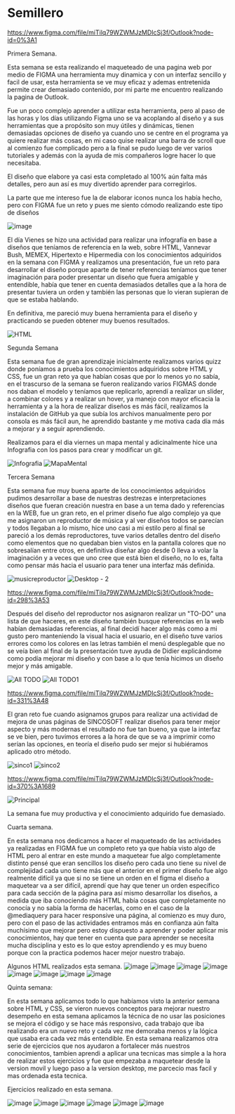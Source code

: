 # Semillero
https://www.figma.com/file/miTilq79WZWMJzMDIcSj3f/Outlook?node-id=0%3A1

Primera Semana.

Esta semana se esta realizando el maqueteado de una pagina web por medio de FIGMA una herramienta muy dinamica y con un interfaz sencillo y facil de usar, esta herramienta se ve muy eficaz y ademas entretenida permite crear demasiado contenido, por mi parte me encuentro realizando la pagina de Outlook.

Fue un poco complejo aprender a utilizar esta herramienta, pero al paso de las horas y los días utilizando Figma uno se va acoplando al diseño y a sus herramientas que a propósito son muy útiles y dinámicas, tienen demasiadas opciones de diseño ya cuando uno se centre en el programa ya quiere realizar más cosas, en mi caso quise realizar una barra de scroll que al comienzo fue complicado pero a la final se pudo luego de ver varios tutoriales y además con la ayuda de mis compañeros logre hacer lo que necesitaba. 

El diseño que elabore ya casi esta completado al 100% aún falta más detalles, pero aun así es muy divertido aprender para corregirlos.  

La parte que me intereso fue la de elaborar iconos nunca los había hecho, pero con FIGMA fue un reto y pues me siento cómodo realizando este tipo de diseños 


![image](https://user-images.githubusercontent.com/87336609/125868733-60f06089-fb93-486c-b8df-3f32d5f9bce7.png)

El día Vienes se hizo una actividad para realizar una infografía en base a diseños que teníamos de referencia en la web, sobre HTML, Vannevar Bush, MEMEX, Hipertexto e Hipermedia  con los conocimientos adquiridos en la semana con FIGMA y realizamos una presentación, fue un reto para desarrollar el diseño porque aparte de tener referencias teníamos que tener imaginación para poder presentar un diseño que fuera amigable y entendible, había que tener en cuenta demasiados detalles que a la hora de presentar tuviera un orden y también las personas que lo vieran supieran de que se estaba hablando. 

  
En definitiva, me pareció muy buena herramienta para el diseño y practicando se pueden obtener muy buenos resultados. 

![HTML](https://user-images.githubusercontent.com/87336609/126039156-4810c943-4e6f-42df-9bc9-32bae1270135.png)

Segunda Semana

Esta semana fue de gran aprendizaje inicialmente realizamos varios quizz donde poníamos a prueba los conocimientos adquiridos sobre HTML y CSS, fue un gran reto ya que habían cosas que por lo menos yo no sabía, en el trascurso de la semana se fueron realizando varios FIGMAS donde nos daban el modelo y teníamos que replicarlo, aprendí a realizar un slider, a combinar colores y a realizar un hover, ya manejo con mayor eficacia la herramienta y a la hora de realizar diseños es más fácil, realizamos la instalación de GitHub ya que subía los archivos manualmente pero por consola es más fácil aun, he aprendido bastante y me motiva cada día más a mejorar y a seguir aprendiendo. 

Realizamos para el dia viernes un mapa mental y adicinalmente hice una Infografia con los pasos para crear y modificar un git.

![Infografia](https://user-images.githubusercontent.com/87336609/126843901-3594d171-d51b-4269-ad3f-3eac3f60cf8b.png)
![MapaMental](https://user-images.githubusercontent.com/87336609/126843903-9e0a7ca5-4da7-4450-b56e-8a82c42fe80a.png)

Tercera Semana 

Esta semana fue muy buena aparte de los conocimientos adquiridos pudimos desarrollar a base de nuestras destrezas e interpretaciones diseños que fueran creación nuestra en base a un tema dado y referencias en la WEB, fue un gran reto, en el primer diseño fue algo complejo ya que me asignaron un reproductor de música y al ver diseños todos se parecían y todos llegaban a lo mismo, hice uno casi a mi estilo pero al final se pareció a los demás reproductores, tuve varios detalles dentro del diseño como elementos que no quedaban bien vistos en la pantalla colores que no sobresalían entre otros, en definitiva diseñar algo desde 0 lleva a volar la imaginación y a veces que uno cree que está bien el diseño, no lo es, falta como pensar más hacia el usuario para tener una interfaz más definida. 


![musicreproductor](https://user-images.githubusercontent.com/87336609/128223122-58fd97bf-0183-4772-82c9-d2f220b676d6.jpg)
![Desktop - 2](https://user-images.githubusercontent.com/87336609/128223143-6279a476-4417-4df9-8f71-7ce9316b9815.png)

https://www.figma.com/file/miTilq79WZWMJzMDIcSj3f/Outlook?node-id=298%3A53

Después del diseño del reproductor nos asignaron realizar un "TO-DO" una lista de que haceres, en este diseño también busque referencias en la web habían demasiadas referencias, al final decidí hacer algo más como a mi gusto pero manteniendo la visual hacia el usuario, en el diseño tuve varios errores como los colores en las letras también el menú desplegable que no se veía bien al final de la presentación tuve ayuda de Didier explicándome como podía mejorar mi diseño y con base a lo que tenía hicimos un diseño mejor y más amigable. 

![All TODO](https://user-images.githubusercontent.com/87336609/128223377-eff93d6c-2073-4eb9-8562-2b6fccbf817e.png)
![All TODO1](https://user-images.githubusercontent.com/87336609/128223506-24587e4b-4d0c-4d31-ac41-8be2beb6ff79.png)

https://www.figma.com/file/miTilq79WZWMJzMDIcSj3f/Outlook?node-id=331%3A48

El gran reto fue cuando asignamos grupos para realizar una actividad de mejora de unas páginas de SINCOSOFT realizar diseños para tener mejor aspecto y más modernas el resultado no fue tan bueno, ya que la interfaz se ve bien, pero tuvimos errores a la hora de que se va a imprimir como serían las opciones, en teoría el diseño pudo ser mejor si hubiéramos aplicado otro método. 

![sinco1](https://user-images.githubusercontent.com/87336609/128223701-cb41a949-4c62-4231-a7d7-da1ea4a72a13.png)
![sinco2](https://user-images.githubusercontent.com/87336609/128223714-b8e12851-3614-4d4c-b1b3-17ce7b71632d.png)

https://www.figma.com/file/miTilq79WZWMJzMDIcSj3f/Outlook?node-id=370%3A1689

![Principal](https://user-images.githubusercontent.com/87336609/128224103-dfcdff9a-8b1c-4d04-b1cb-16eb83d1e0a9.png)

La semana fue muy productiva y el conocimiento adquirido fue demasiado. 

Cuarta semana. 

En esta semana nos dedicamos a hacer el maqueteado de las actividades ya realizadas en FIGMA fue un completo reto ya que había visto algo de HTML pero al entrar en este mundo a maquetear fue algo completamente distinto pensé que eran sencillos los diseño pero cada uno tiene su nivel de complejidad cada uno tiene más que el anterior en el primer diseño fue algo realmente difícil ya que si no se tiene  un orden en el figma el diseño a maquetear va a ser difícil, aprendí que hay que tener un orden específico para cada sección de la página para así mismo desarrollar los diseños, a medida que iba conociendo más HTML había cosas que completamente no conocía y no sabía la forma de hacerlas, como en el caso de la @mediaquery para hacer responsive una página, al comienzo es muy duro, pero con el paso de las actividades entramos más en confianza aún falta muchísimo que mejorar pero estoy dispuesto a aprender y poder aplicar mis conocimientos, hay que tener en cuenta que para aprender se necesita mucha disciplina y esto es lo que estoy aprendiendo y es muy bueno porque con la practica podemos hacer mejor nuestro trabajo. 

Algunos HTML realizados esta semana. 
![image](https://user-images.githubusercontent.com/87336609/129268976-38c48dce-8589-44b2-8036-55a48f887d76.png)
![image](https://user-images.githubusercontent.com/87336609/129269086-88509975-5ca7-4859-bde1-a95e9936c02f.png)
![image](https://user-images.githubusercontent.com/87336609/129269157-1a143900-3139-49c2-aa82-0ebe9003bb41.png)
![image](https://user-images.githubusercontent.com/87336609/129269203-519fa5c5-c24d-47e4-9529-2dff51488163.png)
![image](https://user-images.githubusercontent.com/87336609/129269271-23cfacad-b41f-4b58-a3f1-5706c1019424.png)
![image](https://user-images.githubusercontent.com/87336609/129269305-2c8aafa1-73e9-41bd-a17c-1978fe720257.png)
![image](https://user-images.githubusercontent.com/87336609/129269394-6c676fb3-fde0-4090-9252-a0a1ea5f8259.png)
![image](https://user-images.githubusercontent.com/87336609/129269446-0778dc85-46ce-439c-8e95-72da5ce25371.png)

Quinta semana: 

En esta semana aplicamos todo lo que habíamos visto la anterior semana sobre HTML y CSS, se vieron nuevos conceptos para mejorar nuestro desempeño en esta semana aplicamos la técnica de no usar las posiciones se mejora el código y se hace más responsivo, cada trabajo que iba realizando era un nuevo reto y cada vez me demoraba menos y la lógica que usaba era cada vez más entendible. En esta semana realizamos otra serie de ejercicios que nos ayudaron a fortalecer más nuestros conocimientos, tambien aprendi a aplicar una tecnicas mas simple a la hora de realizar estos ejercicios y fue que empezaba a maquetear desde la version movil y luego paso a la version desktop, me parcecio mas facil y mas ordenada esta tecnica. 

Ejercicios realizado en esta semana.

![image](https://user-images.githubusercontent.com/87336609/131364559-669105e6-f515-453f-9d92-b3d13fc90012.png)
![image](https://user-images.githubusercontent.com/87336609/131364444-e7028f53-6e83-4332-bc5a-1c6a4bc5c9cb.png)
![image](https://user-images.githubusercontent.com/87336609/131364906-921bad16-ef01-4aa2-a63f-9398d48646e5.png)
![image](https://user-images.githubusercontent.com/87336609/131364752-833e1016-3a4f-4fd2-ae24-363210a34bf4.png)
![image](https://user-images.githubusercontent.com/87336609/131365064-0df66236-2d61-4f0c-b378-40792e1a66ca.png)
![image](https://user-images.githubusercontent.com/87336609/131364986-fa3bb501-8ed8-49bd-afb3-4445ea9f2ef1.png)





